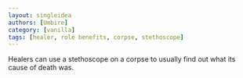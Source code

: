 ```yaml
---
layout: singleidea
authors: [Umbire]
category: [vanilla]
tags: [healer, role benefits, corpse, stethoscope]
---
```

Healers can use a stethoscope on a corpse to usually find out what its cause of
death was.
